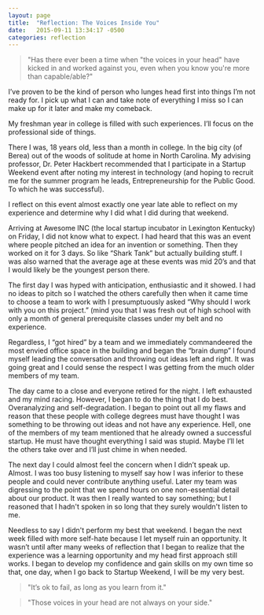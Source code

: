 ```yaml
---
layout: page
title:  "Reflection: The Voices Inside You"
date:   2015-09-11 13:34:17 -0500
categories: reflection
---
```

> "Has there ever been a time when "the voices in your head" have kicked in and worked against you, even when you know you're more than capable/able?"

I’ve proven to be the kind of person who lunges head first into things I’m not ready for. I pick up what I can and take note of everything I miss so I can make up for it later and make my comeback.

My freshman year in college is filled with such experiences. I’ll focus on the professional side of things.

There I was, 18 years old, less than a month in college. In the big city (of Berea) out of the woods of solitude at home in North Carolina. My advising professor, Dr. Peter Hackbert recommended that I participate in a Startup Weekend event after noting my interest in technology (and hoping to recruit me for the summer program he leads, Entrepreneurship for the Public Good. To which he was successful).

I reflect on this event almost exactly one year late able to reflect on my experience and determine why I did what I did during that weekend.

Arriving at Awesome INC (the local startup incubator in Lexington Kentucky) on Friday, I did not know what to expect. I had heard that this was an event where people pitched an idea for an invention or something. Then they worked on it for 3 days. So like “Shark Tank” but actually building stuff. I was also warned that the average age at these events was mid 20’s and that I would likely be the youngest person there.

The first day I was hyped with anticipation, enthusiastic and it showed. I had no ideas to pitch so I watched the others carefully then when it came time to choose a team to work with I presumptuously asked “Why should I work with you on this project.” (mind you that I was fresh out of high school with only a month of general prerequisite classes under my belt and no experience.

Regardless, I “got hired” by a team and we immediately commandeered the most envied office space in the building and began the “brain dump” I found myself leading the conversation and throwing out ideas left and right. It was going great and I could sense the respect I was getting from the much older members of my team.

The day came to a close and everyone retired for the night. I left exhausted and my mind racing. However, I began to do the thing that I do best. Overanalyzing and self-degradation. I began to point out all my flaws and reason that these people with college degrees must have thought I was something to be throwing out ideas and not have any experience. Hell, one of the members of my team mentioned that he already owned a successful startup. He must have thought everything I said was stupid. Maybe I’ll let the others take over and I’ll just chime in when needed.

The next day I could almost feel the concern when I didn’t speak up. Almost. I was too busy listening to myself say how I was inferior to these people and could never contribute anything useful. Later my team was digressing to the point that we spend hours on one non-essential detail about our product. It was then I really wanted to say something; but I reasoned that I hadn't spoken in so long that they surely wouldn't listen to me.

Needless to say I didn't perform my best that weekend. I began the next week filled with more self-hate because I let myself ruin an opportunity. It wasn’t until after many weeks of reflection that I began to realize that the experience was a learning opportunity and my head first approach still works. I began to develop my confidence and gain skills on my own time so that, one day, when I go back to Startup Weekend, I will be my very best.

> "It’s ok to fail, as long as you learn from it."

> "Those voices in your head are not always on your side."
